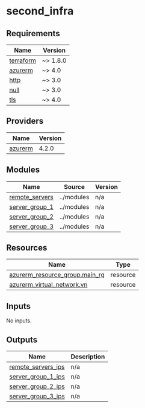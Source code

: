 # second_infra

<!-- BEGINNING OF PRE-COMMIT-OPENTOFU DOCS HOOK -->
## Requirements

| Name | Version |
|------|---------|
| <a name="requirement_terraform"></a> [terraform](#requirement\_terraform) | ~> 1.8.0 |
| <a name="requirement_azurerm"></a> [azurerm](#requirement\_azurerm) | ~> 4.0 |
| <a name="requirement_http"></a> [http](#requirement\_http) | ~> 3.0 |
| <a name="requirement_null"></a> [null](#requirement\_null) | ~> 3.0 |
| <a name="requirement_tls"></a> [tls](#requirement\_tls) | ~> 4.0 |

## Providers

| Name | Version |
|------|---------|
| <a name="provider_azurerm"></a> [azurerm](#provider\_azurerm) | 4.2.0 |

## Modules

| Name | Source | Version |
|------|--------|---------|
| <a name="module_remote_servers"></a> [remote\_servers](#module\_remote\_servers) | ../modules | n/a |
| <a name="module_server_group_1"></a> [server\_group\_1](#module\_server\_group\_1) | ../modules | n/a |
| <a name="module_server_group_2"></a> [server\_group\_2](#module\_server\_group\_2) | ../modules | n/a |
| <a name="module_server_group_3"></a> [server\_group\_3](#module\_server\_group\_3) | ../modules | n/a |

## Resources

| Name | Type |
|------|------|
| [azurerm_resource_group.main_rg](https://registry.terraform.io/providers/hashicorp/azurerm/latest/docs/resources/resource_group) | resource |
| [azurerm_virtual_network.vn](https://registry.terraform.io/providers/hashicorp/azurerm/latest/docs/resources/virtual_network) | resource |

## Inputs

No inputs.

## Outputs

| Name | Description |
|------|-------------|
| <a name="output_remote_servers_ips"></a> [remote\_servers\_ips](#output\_remote\_servers\_ips) | n/a |
| <a name="output_server_group_1_ips"></a> [server\_group\_1\_ips](#output\_server\_group\_1\_ips) | n/a |
| <a name="output_server_group_2_ips"></a> [server\_group\_2\_ips](#output\_server\_group\_2\_ips) | n/a |
| <a name="output_server_group_3_ips"></a> [server\_group\_3\_ips](#output\_server\_group\_3\_ips) | n/a |
<!-- END OF PRE-COMMIT-OPENTOFU DOCS HOOK -->

